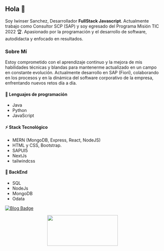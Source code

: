 ## Hola :wave:

Soy Iwinser Sanchez, Desarrollador **FullStack Javascript**. Actualmente trabajo como Consultor SCP (SAP) y soy egresado del Programa Misión TIC 2022 :trophy:. Apasionado por la programación y el desarrollo de software, autodidacta y enfocado en resultados.

### Sobre Mí

Estoy comprometido con el aprendizaje continuo y la mejora de mis habilidades técnicas y blandas para mantenerme actualizado en un campo en constante evolución. Actualmente desarrollo en SAP (Fiori), colaborando en los procesos y en la dinámica del software corporativo de la empresa, enfrentando nuevos retos día a día.


#### :blue_heart: Lenguajes de programación

- Java
- Python
- JavaScript

#### :zap: Stack Tecnológico

- MERN (MongoDB, Express, React, NodeJS)
- HTML y CSS, Bootstrap.
- SAPUI5
- NextJs
- tailwindcss

#### :hammer: BackEnd

- SQL
- NodeJs
- MongoDB
- Odata

[![Blog Badge](https://img.shields.io/badge/Portafolio-iwinsersanchez.netlify.app-black)](https://iwinsersanchez.netlify.app/)

<p align="center">
  <img width="230" height="100" src="https://user-images.githubusercontent.com/77251836/209884092-ec32bcf0-3e05-4633-972d-2f13afba4de6.svg">
</p>
